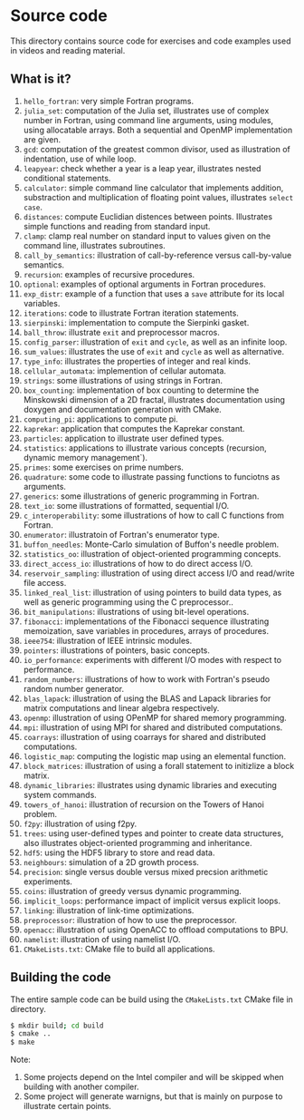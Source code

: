 # Source code

This directory contains source code for exercises and
code examples used in videos and reading material.


## What is it?

1. `hello_fortran`: very simple Fortran programs.
1. `julia_set`: computation of the Julia set, illustrates
   use of complex number in Fortran, using command line
   arguments, using modules, using allocatable arrays.
   Both a sequential and OpenMP implementation are given.
1. `gcd`: computation of the greatest common divisor,
   used as illustration of indentation, use of while loop.
1. `leapyear`: check whether a year is a leap year,
   illustrates nested conditional statements.
1. `calculator`: simple command line calculator that
   implements addition, substraction and multiplication
   of floating point values, illustrates `select case`.
1. `distances`: compute Euclidian distences between points.
   Illustrates simple functions and reading from standard
   input.
1. `clamp`: clamp real number on standard input to values
   given on the command line, illustrates subroutines.
1. `call_by_semantics`: illustration of call-by-reference versus
   call-by-value semantics.
1. `recursion`: examples of recursive procedures.
1. `optional`: examples of optional arguments in Fortran procedures.
1. `exp_distr`: example of a function that uses a `save` attribute for its
   local variables.
1. `iterations`: code to illustrate Fortran iteration statements.
1. `sierpinski`: implementation to compute the Sierpinki gasket.
1. `ball_throw`: illustrate `exit` and preprocessor macros.
1. `config_parser`: illustration of `exit` and `cycle`, as well as an
   infinite loop.
1. `sum_values`: illustrates the use of `exit` and `cycle` as well as
   alternative.
1. `type_info`: illustrates the properties of integer and real kinds.
1. `cellular_automata`: implemention of cellular automata.
1. `strings`: some illustrations of using strings in Fortran.
1. `box_counting`: implementation of box counting to determine the
   Minskowski dimension of a 2D fractal, illustrates documentation
   using doxygen and documentation generation with CMake.
1. `computing_pi`: applications to compute pi.
1. `kaprekar`: application that computes the Kaprekar constant.
1. `particles`: application to illustrate user defined types.
1. `statistics`: applications to illustrate various concepts (recursion, dynamic
   memory management`).
1. `primes`: some exercises on prime numbers.
1. `quadrature`: some code to illustrate passing functions to funciotns as
   arguments.
1. `generics`: some illustrations of generic programming in Fortran.
1. `text_io`: some illustrations of formatted, sequential I/O.
1. `c_interoperability`: some illustrations of how to call C functions from
   Fortran.
1. `enumerator`: illustratoin of Fortran's enumerator type.
1. `buffon_needles`: Monte-Carlo simulation of Buffon's needle problem.
1. `statistics_oo`: illustration of object-oriented programming concepts.
1. `direct_access_io`: illustrations of how to do direct access I/O.
1. `reservoir_sampling`: illustration of using direct access I/O and
   read/write file access.
1. `linked_real_list`: illustration of using pointers to build data types, as
   well as generic programming using the C preprocessor..
1. `bit_manipulations`: illustrations of using bit-level operations.
1. `fibonacci`: implementations of the Fibonacci sequence illustrating
   memoization, save variables in procedures, arrays of procedures.
1. `ieee754`: illustration of IEEE intrinsic modules.
1. `pointers`: illustrations of pointers, basic concepts.
1. `io_performance`: experiments with different I/O modes with respect to
   performance.
1. `random_numbers`: illustrations of how to work with Fortran's pseudo random
   number generator.
1. `blas_lapack`: illustration of using the BLAS and Lapack libraries for
   matrix computations and linear algebra respectively.
1. `openmp`: illustration of using OPenMP for shared memory programming.
1. `mpi`: illustration of using MPI for shared and distributed
   computations.
1. `coarrays`: illustration of using coarrays for shared and distributed
   computations.
1. `logistic_map`: computing the logistic map using an elemental function.
1. `block_matrices`: illustration of using a forall statement to initizlize a
   block matrix.
1. `dynamic_libraries`: illustrates using dynamic libraries and executing system
   commands.
1. `towers_of_hanoi`: illustration of recursion on the Towers of Hanoi problem.
1. `f2py`: illustration of using f2py.
1. `trees`: using user-defined types and pointer to create data structures,
   also illustrates object-oriented programming and inheritance.
1. `hdf5`: using the HDF5 library to store and read data.
1. `neighbours`: simulation of a 2D growth process.
1. `precision`: single versus double versus mixed precsion arithmetic
   experiments.
1. `coins`: illustration of greedy versus dynamic programming.
1. `implicit_loops`: performance impact of implicit versus explicit loops.
1. `linking`: illustration of link-time optimizations.
1. `preprocessor`: illustration of how to use the preprocessor.
1. `openacc`: illustration of using OpenACC to offload computations to
   BPU.
1. `namelist`: illustration of using namelist I/O.
1. `CMakeLists.txt`: CMake file to build all applications.


## Building the code

The entire sample code can be build using the `CMakeLists.txt` CMake file in
directory.

```bash
$ mkdir build; cd build
$ cmake ..
$ make
```

Note:
1. Some projects depend on the Intel compiler and will be skipped when building
   with another compiler.
1. Some project will generate warnigns, but that is mainly on purpose to
   illustrate certain points.
